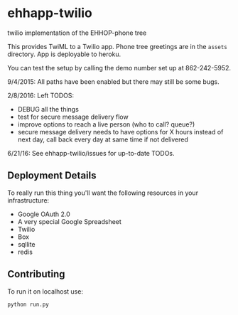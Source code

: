 # ehhapp-twilio

twilio implementation of the EHHOP-phone tree

This provides TwiML to a Twilio app. Phone tree greetings are in the `assets` directory. App is deployable to heroku.

You can test the setup by calling the demo number set up at 862-242-5952.

9/4/2015: All paths have been enabled but there may still be some bugs.

2/8/2016: Left TODOS:
* DEBUG all the things
* test for secure message delivery flow
* improve options to reach a live person (who to call? queue?)
* secure message delivery needs to have options for X hours instead of next day, call back every day at same time if not delivered

6/21/16: See ehhapp-twilio/issues for up-to-date TODOs.

## Deployment Details

To really run this thing you'll want the following resources in your infrastructure:

* Google OAuth 2.0
* A very special Google Spreadsheet
* Twilio
* Box
* sqllite
* redis

## Contributing

To run it on localhost use:

`python run.py`
